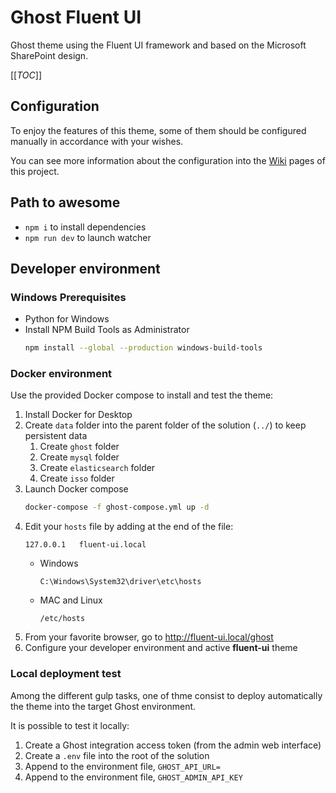 # Ghost Fluent UI

Ghost theme using the Fluent UI framework and based on the Microsoft SharePoint design.

[[_TOC_]]

## Configuration

To enjoy the features of this theme, some of them should be configured manually in accordance with your wishes.

You can see more information about the configuration into the [Wiki](../../wikis) pages of this project.

## Path to awesome

* `npm i` to install dependencies
* `npm run dev` to launch watcher

## Developer environment

### Windows Prerequisites

* Python for Windows
* Install NPM Build Tools as Administrator
    ```bash
    npm install --global --production windows-build-tools
    ```

### Docker environment

Use the provided Docker compose to install and test the theme:

1. Install Docker for Desktop
2. Create `data` folder into the parent folder of the solution (`../`) to keep persistent data
   1. Create `ghost` folder
   2. Create `mysql` folder
   3. Create `elasticsearch` folder
   4. Create `isso` folder
3. Launch Docker compose
    ```bash
    docker-compose -f ghost-compose.yml up -d
    ```
4. Edit your `hosts` file by adding at the end of the file:
    ```
    127.0.0.1   fluent-ui.local
    ```
   * Windows
        ```
        C:\Windows\System32\driver\etc\hosts
        ```
   * MAC and Linux
        ```
        /etc/hosts
        ```
5. From your favorite browser, go to http://fluent-ui.local/ghost
6. Configure your developer environment and active **fluent-ui** theme

### Local deployment test

Among the different gulp tasks, one of thme consist to deploy automatically the theme into the target Ghost environment.

It is possible to test it locally:

1. Create a Ghost integration access token (from the admin web interface)
2. Create a `.env` file into the root of the solution
3. Append to the environment file, `GHOST_API_URL=`
4. Append to the environment file, `GHOST_ADMIN_API_KEY`